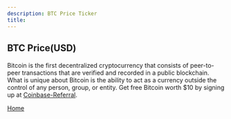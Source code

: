 ```yaml
---
description: BTC Price Ticker
title: 
---
```

<script src="{{ base.url | prepend: site.url }}/assets/js/btc_ticker.js"></script>
<script src="{{ base.url | prepend: site.url }}/assets/js/jquery-3.6.0.min.js"></script>
<script src="{{ base.url | prepend: site.url }}/assets/js/highstock.js"></script>
<script src="{{ base.url | prepend: site.url }}/assets/js/linear_regression.js"></script>
<script src="{{ base.url | prepend: site.url }}/assets/js/btc_chart.js"></script>
<script src="{{ base.url | prepend: site.url }}/assets/js/advertisement.js" defer></script>
<link id="stylesheet" rel="stylesheet" type="text/css" href="{{ base.url | prepend: site.url }}/assets/css/eth_ticker.css">

<h2>BTC Price(USD)</h2>
<span class="Price"></span>
<h4 id= "advertisement"></h4>
<p>Bitcoin is the first decentralized cryptocurrency that consists of peer-to-peer transactions that are verified and recorded in a public blockchain. What is unique about Bitcoin is the ability to act as a currency outside the control of any person, group, or entity. Get free Bitcoin worth $10 by signing up at <a href="https://coinbase.com/join/crooks_r">Coinbase-Referral</a>.</p>

<div id="chart" name="chart"></div>

<p><a href="https://www.passivecash.xyz/">Home</a></p>
